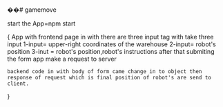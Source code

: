 ��#   g a m e m o v e 

start the App=npm start


{
    App with 
    frontend page in with there are three input tag with take three input
    1-input= upper-right coordinates of the warehouse
    2-input= robot's position
    3-inut = robot's position,robot's instructions
    after that submiting the form app make a request to server 
    
    backend code in with body of form came change in to object then 
    response of request which is final position of robot's are send to client. 
}
